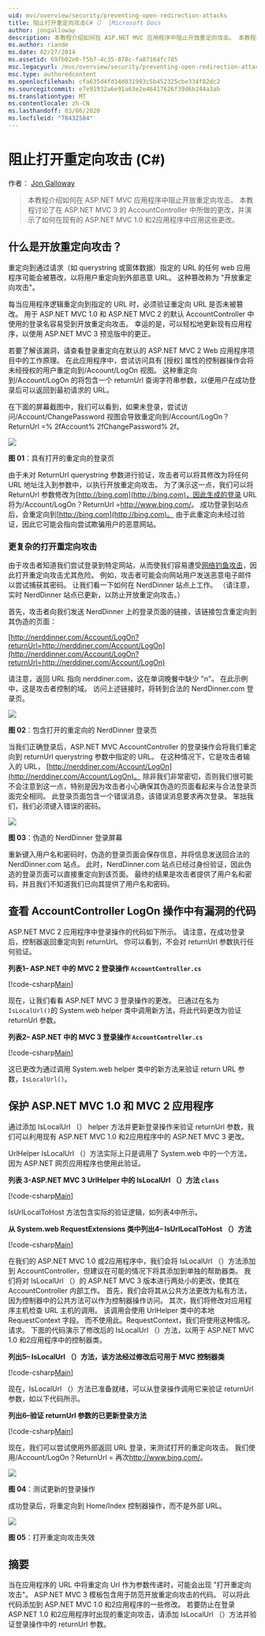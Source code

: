 ```yaml
---
uid: mvc/overview/security/preventing-open-redirection-attacks
title: 阻止打开重定向攻击C#（） |Microsoft Docs
author: jongalloway
description: 本教程介绍如何在 ASP.NET MVC 应用程序中阻止开放重定向攻击。 本教程将讨论已进行的更改 。
ms.author: riande
ms.date: 02/27/2014
ms.assetid: 69fb02e0-f5b7-4c35-878c-fa87164fc785
msc.legacyurl: /mvc/overview/security/preventing-open-redirection-attacks
msc.type: authoredcontent
ms.openlocfilehash: cfa635d4fd14d031993c5b452325cbe334f82dc2
ms.sourcegitcommit: e7e91932a6e91a63e2e46417626f39d6b244a3ab
ms.translationtype: MT
ms.contentlocale: zh-CN
ms.lasthandoff: 03/06/2020
ms.locfileid: "78432584"
---
```

# <a name="preventing-open-redirection-attacks-c"></a>阻止打开重定向攻击 (C#)

作者： [Jon Galloway](https://github.com/jongalloway)

> 本教程介绍如何在 ASP.NET MVC 应用程序中阻止开放重定向攻击。 本教程讨论了在 ASP.NET MVC 3 的 AccountController 中所做的更改，并演示了如何在现有的 ASP.NET MVC 1.0 和2应用程序中应用这些更改。

## <a name="what-is-an-open-redirection-attack"></a>什么是开放重定向攻击？

重定向到通过请求（如 querystring 或窗体数据）指定的 URL 的任何 web 应用程序可能会被篡改，以将用户重定向到外部恶意 URL。 这种篡改称为 "开放重定向攻击"。

每当应用程序逻辑重定向到指定的 URL 时，必须验证重定向 URL 是否未被篡改。 用于 ASP.NET MVC 1.0 和 ASP.NET MVC 2 的默认 AccountController 中使用的登录名容易受到开放重定向攻击。 幸运的是，可以轻松地更新现有应用程序，以使用 ASP.NET MVC 3 预览版中的更正。

若要了解该漏洞，请查看登录重定向在默认的 ASP.NET MVC 2 Web 应用程序项目中的工作原理。 在此应用程序中，尝试访问具有 [授权] 属性的控制器操作会将未经授权的用户重定向到/Account/LogOn 视图。 这种重定向到/Account/LogOn 的将包含一个 returnUrl 查询字符串参数，以便用户在成功登录后可以返回到最初请求的 URL。

在下面的屏幕截图中，我们可以看到，如果未登录，尝试访问/Account/ChangePassword 视图会导致重定向到/Account/LogOn？ReturnUrl =% 2fAccount% 2fChangePassword% 2f。

[![](preventing-open-redirection-attacks/_static/image2.png)](preventing-open-redirection-attacks/_static/image1.png)

**图 01**：具有打开的重定向的登录页

由于未对 ReturnUrl querystring 参数进行验证，攻击者可以将其修改为将任何 URL 地址注入到参数中，以执行开放重定向攻击。 为了演示这一点，我们可以将 ReturnUrl 参数修改为[http://bing.com](http://bing.com)，因此生成的登录 URL 将为/Account/LogOn？ReturnUrl =<http://www.bing.com/>。 成功登录到站点后，会重定向到[http://bing.com](http://bing.com)。 由于此重定向未经过验证，因此它可能会指向尝试欺骗用户的恶意网站。

### <a name="a-more-complex-open-redirection-attack"></a>更复杂的打开重定向攻击

由于攻击者知道我们尝试登录到特定网站，从而使我们容易遭受[网络钓鱼攻击](https://www.microsoft.com/protect/fraud/phishing/symptoms.aspx)，因此打开重定向攻击尤其危险。 例如，攻击者可能会向网站用户发送恶意电子邮件以尝试捕获其密码。 让我们看一下如何在 NerdDinner 站点上工作。 （请注意，实时 NerdDinner 站点已更新，以防止开放重定向攻击。）

首先，攻击者向我们发送 NerdDinner 上的登录页面的链接，该链接包含重定向到其伪造的页面：

[http://nerddinner.com/Account/LogOn?returnUrl=http://nerddiner.com/Account/LogOn](http://nerddinner.com/Account/LogOn?returnUrl=http://nerddiner.com/Account/LogOn)

请注意，返回 URL 指向 nerddiner.com，这在单词晚餐中缺少 "n"。 在此示例中，这是攻击者控制的域。 访问上述链接时，将转到合法的 NerdDinner.com 登录页。

[![](preventing-open-redirection-attacks/_static/image4.png)](preventing-open-redirection-attacks/_static/image3.png)

**图 02**：包含打开的重定向的 NerdDinner 登录页

当我们正确登录后，ASP.NET MVC AccountController 的登录操作会将我们重定向到 returnUrl querystring 参数中指定的 URL。 在这种情况下，它是攻击者输入的 URL， [http://nerddiner.com/Account/LogOn](http://nerddiner.com/Account/LogOn)。 除非我们非常密切，否则我们很可能不会注意到这一点，特别是因为攻击者小心确保其伪造的页面看起来与合法登录页面完全相同。 此登录页面包含一个错误消息，该错误消息要求再次登录。 笨拙我们，我们必须键入错误的密码。

[![](preventing-open-redirection-attacks/_static/image6.png)](preventing-open-redirection-attacks/_static/image5.png)

**图 03**：伪造的 NerdDinner 登录屏幕

重新键入用户名和密码时，伪造的登录页面会保存信息，并将信息发送回合法的 NerdDinner.com 站点。 此时，NerdDinner.com 站点已经过身份验证，因此伪造的登录页面可以直接重定向到该页面。 最终的结果是攻击者提供了用户名和密码，并且我们不知道我们已向其提供了用户名和密码。

## <a name="looking-at-the-vulnerable-code-in-the-accountcontroller-logon-action"></a>查看 AccountController LogOn 操作中有漏洞的代码

ASP.NET MVC 2 应用程序中登录操作的代码如下所示。 请注意，在成功登录后，控制器返回重定向到 returnUrl。 你可以看到，不会对 returnUrl 参数执行任何验证。

**列表1– ASP.NET 中的 MVC 2 登录操作 `AccountController.cs`**

[!code-csharp[Main](preventing-open-redirection-attacks/samples/sample1.cs)]

现在，让我们看看 ASP.NET MVC 3 登录操作的更改。 已通过在名为 `IsLocalUrl()`的 System.web helper 类中调用新方法，将此代码更改为验证 returnUrl 参数。

**列表2– ASP.NET 中的 MVC 3 登录操作 `AccountController.cs`**

[!code-csharp[Main](preventing-open-redirection-attacks/samples/sample2.cs)]

这已更改为通过调用 System.web helper 类中的新方法来验证 return URL 参数，`IsLocalUrl()`。

## <a name="protecting-your-aspnet-mvc-10-and-mvc-2-applications"></a>保护 ASP.NET MVC 1.0 和 MVC 2 应用程序

通过添加 IsLocalUrl （） helper 方法并更新登录操作来验证 returnUrl 参数，我们可以利用现有 ASP.NET MVC 1.0 和2应用程序中的 ASP.NET MVC 3 更改。

UrlHelper IsLocalUrl （）方法实际上只是调用了 System.web 中的一个方法，因为 ASP.NET 网页应用程序也使用此验证。

**列表 3-ASP.NET MVC 3 UrlHelper 中的 IsLocalUrl （）方法 `class`**

[!code-csharp[Main](preventing-open-redirection-attacks/samples/sample3.cs)]

IsUrlLocalToHost 方法包含实际的验证逻辑，如列表4中所示。

**从 System.web RequestExtensions 类中列出4– IsUrlLocalToHost （）方法**

[!code-csharp[Main](preventing-open-redirection-attacks/samples/sample4.cs)]

在我们的 ASP.NET MVC 1.0 或2应用程序中，我们会将 IsLocalUrl （）方法添加到 AccountController，但建议在可能的情况下将其添加到单独的帮助器类。 我们将对 IsLocalUrl （）的 ASP.NET MVC 3 版本进行两处小的更改，使其在 AccountController 内部工作。 首先，我们会将其从公共方法更改为私有方法，因为控制器中的公共方法可以作为控制器操作访问。 其次，我们将修改对应用程序主机检查 URL 主机的调用。 该调用会使用 UrlHelper 类中的本地 RequestContext 字段。 而不使用此。RequestContext，我们将使用这种情况。请求。 下面的代码演示了修改后的 IsLocalUrl （）方法，以用于 ASP.NET MVC 1.0 和2应用程序中的控制器类。

**列出5– IsLocalUrl （）方法，该方法经过修改后可用于 MVC 控制器类**

[!code-csharp[Main](preventing-open-redirection-attacks/samples/sample5.cs)]

现在，IsLocalUrl （）方法已准备就绪，可以从登录操作调用它来验证 returnUrl 参数，如以下代码所示。

**列出6–验证 returnUrl 参数的已更新登录方法**

[!code-csharp[Main](preventing-open-redirection-attacks/samples/sample6.cs)]

现在，我们可以尝试使用外部返回 URL 登录，来测试打开的重定向攻击。 我们使用/Account/LogOn？ReturnUrl = 再次<http://www.bing.com/>。

[![](preventing-open-redirection-attacks/_static/image8.png)](preventing-open-redirection-attacks/_static/image7.png)

**图 04**：测试更新的登录操作

成功登录后，将重定向到 Home/Index 控制器操作，而不是外部 URL。

[![](preventing-open-redirection-attacks/_static/image10.png)](preventing-open-redirection-attacks/_static/image9.png)

**图 05**：打开重定向攻击失效

## <a name="summary"></a>摘要

当在应用程序的 URL 中将重定向 Url 作为参数传递时，可能会出现 "打开重定向攻击"。 ASP.NET MVC 3 模板包含用于防范开放重定向攻击的代码。 可以将此代码添加到 ASP.NET MVC 1.0 和2应用程序的一些修改。 若要防止在登录 ASP.NET 1.0 和2应用程序时出现的重定向攻击，请添加 IsLocalUrl （）方法并验证登录操作中的 returnUrl 参数。
